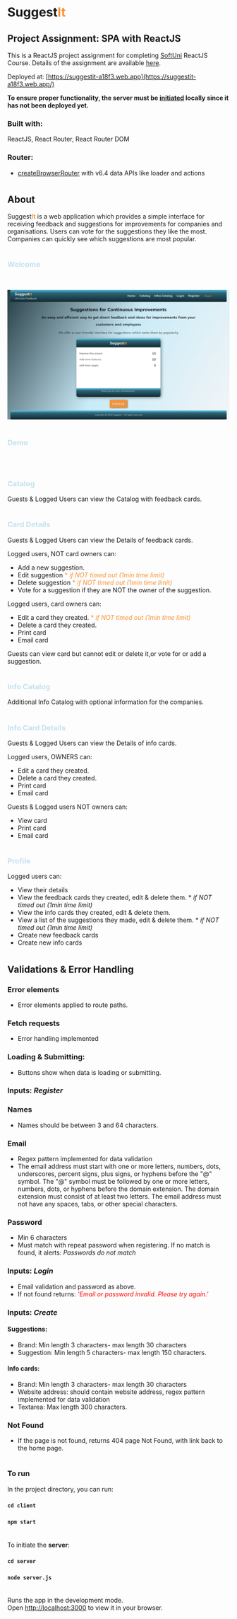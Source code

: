 # Suggest<span style="color:#F79234">**It**</span>
## **Project Assignment: SPA with ReactJS**

This is a ReactJS project assignment for completing [SoftUni](https://softuni.bg/)
ReactJS Course. Details of the assignment are available [here](https://github.com/zhenyahodges/SoftUni-Courses/blob/main/Front_End/REACT/REACT-PROJECT/ReactJS-Project-Assignment.docx).


Deployed at: [https://suggestit-a18f3.web.app](https://suggestit-a18f3.web.app/)

**To ensure proper functionality, the server must be [initiated](https://github.com/zhenyahodges/SuggestIt#initServer) locally since it has not been deployed yet.**

 ### **Built with:**

 ReactJS, React Router, React Router DOM
### **Router:**

 * [createBrowserRouter](https://reactrouter.com/en/main/routers/create-browser-router)  with v6.4 data APIs like loader and actions
#
## **About**
Suggest<span style="color:#F79234">**It**</span> is a web application which provides a simple interface for receiving feedback and suggestions for improvements for companies and organisations. Users can vote for the suggestions they like the most. Companies can quickly see which suggestions are most popular.
#

### <span style="color:#c2e2ee">**Welcome**</span>
<br>

![Welcome View](./readme-res/SuggestIt-Welcome-View.png "Welcome View")

#
### <span style="color:#c2e2ee">**Demo**</span>
<br>


#
### <span style="color:#c2e2ee">Catalog</span>

Guests & Logged Users can view the Catalog with feedback cards.
#
### <span style="color:#c2e2ee">**Card Details**</span>
Guests & Logged Users can view the Details of feedback cards.

Logged users, NOT card owners can:
* Add a new suggestion.
* Edit suggestion <span style="color:#F79234">* *if NOT timed out (1min time limit)*</span>
* Delete suggestion <span style="color:#F79234">* *if NOT timed out (1min time limit)*</span>
* Vote for a suggestion if they are NOT the owner of the suggestion.

Logged users, card owners can:
* Edit a card they created. <span style="color:#F79234">* *if NOT timed out (1min time limit)*</span>
* Delete a card they created.
* Print card
* Email card

Guests can view card but cannot edit or delete it,or vote for or add a suggestion.
#
### <span style="color:#c2e2ee">**Info Catalog**</span>
Additional Info Catalog with optional information for the companies.
#
### <span style="color:#c2e2ee">**Info Card Details**</span>
Guests & Logged Users can view the Details of info cards.

Logged users, OWNERS can:
* Edit a card they created.
* Delete a card they created.
* Print card
* Email card

Guests & Logged users NOT owners can:
* View card
* Print card
* Email card
#
### <span style="color:#c2e2ee">**Profile**</span>
Logged users can:
* View their details
* View the feedback cards they created, edit & delete them.  * *if NOT timed out (1min time limit)*
* View the info cards they created, edit & delete them.
* View a list of the suggestions they made, edit & delete them. * *if NOT timed out (1min time limit)*
* Create new feedback cards
* Create new info cards


#
## **Validations & Error Handling**

### **Error elements**
* Error elements applied to route paths.

### **Fetch requests**
* Error handling implemented

### **Loading & Submitting:**
* Buttons show when data is loading or submitting.

### **Inputs: *Register***

### Names
* Names should be between 3 and 64  characters.

### Email
* Regex pattern implemented for data validation
* The email address must start with one or more letters, numbers, dots, underscores, percent signs, plus signs, or hyphens before the "@" symbol.
The "@" symbol must be followed by one or more letters, numbers, dots, or hyphens before the domain extension.
The domain extension must consist of at least two letters.
The email address must not have any spaces, tabs, or other special characters.

### Password
* Min 6 characters
* Must match with repeat password when registering. If no match is found, it alerts: *Passwords do not match*

### **Inputs: *Login***
* Email validation and password as above.
* If not found returns: <span style="color:red">*'Email or password invalid. Please try again.'*</span>

### **Inputs:  *Create***
#### **Suggestions**:
* Brand: Min length 3 characters- max length 30 characters
* Suggestion: Min length 5 characters- max length 150 characters.

####  **Info cards**:
* Brand: Min length 3 characters- max length 30 characters
* Website address: should contain website address, regex pattern implemented for data validation
* Textarea: Max length 300 characters.

### **Not Found**
* If the page is not found, returns 404 page Not Found, with link back to the home page.
#
### **To run**

In the project directory, you can run:

#### `cd client`
#### `npm start`
\
<a name="initServer"></a>To initiate the **server**:
#### `cd server`
#### `node server.js`

\
Runs the app in the development mode.\
Open [http://localhost:3000](http://localhost:3000) to view it in your browser.
#



